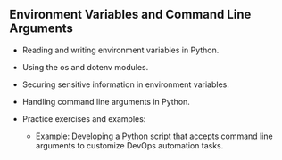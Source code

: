## Environment Variables and Command Line Arguments

- Reading and writing environment variables in Python.
- Using the os and dotenv modules.
- Securing sensitive information in environment variables.
- Handling command line arguments in Python.
- Practice exercises and examples:

  - Example: Developing a Python script that accepts command line arguments to customize DevOps automation tasks.
